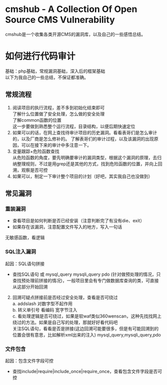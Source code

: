 # cmshub - A Collection Of Open Source CMS Vulnerability
  cmshub是一个收集各类开源CMS的漏洞库，以及自己的一些感悟总结。

# 如何进行代码审计
  基础：php基础，常规漏洞基础，深入后的框架基础<br/>
  以下为我自己的一些总结，不保证都准确。

## 常规流程
  1. 阅读项目的执行流程，差不多到初始化结束即可<br/>
     了解什么位置做了安全处理，怎么做的安全处理<br/>
     了解common函数的位置<br/>
     这一步要做到熟悉整个运行流程，目录结构，以便后期快速定位
  2. 如果可以的话，在网上查找待审计项目的历史漏洞。看看表哥们是怎么审计的，以及厂商是怎么修补的。
     了解表哥们的审计过程，以及该漏洞的出现原因，可以在接下来的审计中多注意一下。
  3. 变量跟踪+危险函数查找<br/>
     从危险函数的角度，要先明确要审计的漏洞类型，根据这个漏洞的原理，去归纳整理规则，不过是用grep还是其他的方式，找到危险函数的位置，并向上回溯，观察是否可控
  4. 如果可以，制定一下审计整个项目的计划（好吧，其实我自己也没做到）

## 常见漏洞

### 重装漏洞
  - 查看项目是如何判断是否已经安装（注意判断完了有没有die、exit）
  - 如果存在该漏洞，注意配置文件写入的地方，写入一句话

无敏感函数，看逻辑

### SQL注入漏洞

起因：SQL语句拼接
  - 查找SQL语句 或 mysql_query mysqli_query pdo (针对做预处理的情况，只查找预处理前拼接的情况)，一般项目里会有专门做数据库查询的类，可直接从这部分开始回溯
  2. 回溯可疑点拼接前是否经过安全处理，查看是否可绕过<br/>
    a. addslash 对数字型不起作用<br/>
    b. 转义单引号 看编码 宽字节注入<br/>
    c. 看处理逻辑是否可绕过，如果是软waf类似360wenscan，这种先找找网上绕过的方法。如果是自己写的处理，那就好好看代码吧<br/>
关注SQL语句，看看是否是拼接(这边回溯可能要很多，但是有可能回溯到的位置会很有意思，比如解析xml出来的注入)
mysql_query,mysqli_query,pdo

### 文件包含

起因：包含文件字段可控
  - 查找include|require|include_once|require_once，查看包含文件字段是否可控




